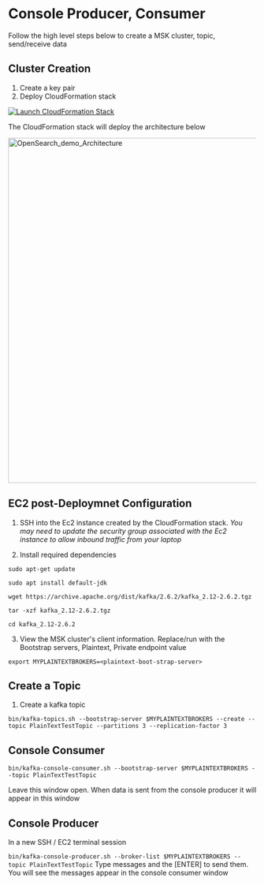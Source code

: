 # Console Producer, Consumer

Follow the high level steps below to create a MSK cluster, topic, send/receive data

## Cluster Creation

1. Create a key pair
2. Deploy CloudFormation stack

[![Launch CloudFormation Stack](https://sharkech-public.s3.amazonaws.com/misc-public/cloudformation-launch-stack.png)](https://console.aws.amazon.com/cloudformation/home#/stacks/new?stackName=msk-cluster-plaintext&templateURL=https://sharkech-public.s3.amazonaws.com/misc-public/msk_cluster_Plaintext.yaml)

The CloudFormation stack will deploy the architecture below

<img width="700" alt="OpenSearch_demo_Architecture" src="https://github.com/ev2900/Managed_Streaming_for_Apache_Kafka_Examples/blob/main/Cluster_Expansion/ReadMe_Architecture/architecture.png">

## EC2 post-Deploymnet Configuration

1. SSH into the Ec2 instance created by the CloudFormation stack. *You may need to update the security group associated with the Ec2 instance to allow inbound traffic from your laptop*

2. Install required dependencies

```sudo apt-get update```

```sudo apt install default-jdk```

```wget https://archive.apache.org/dist/kafka/2.6.2/kafka_2.12-2.6.2.tgz```

```tar -xzf kafka_2.12-2.6.2.tgz```

```cd kafka_2.12-2.6.2```

3. View the MSK cluster's client information. Replace/run *<plaintext-boot-strap-server>* with the Bootstrap servers, Plaintext, Private endpoint value

  ```export MYPLAINTEXTBROKERS=<plaintext-boot-strap-server>```
  
## Create a Topic
  
1. Create a kafka topic
  
```bin/kafka-topics.sh --bootstrap-server $MYPLAINTEXTBROKERS --create --topic PlainTextTestTopic --partitions 3 --replication-factor 3```
  
## Console Consumer
  
```bin/kafka-console-consumer.sh --bootstrap-server $MYPLAINTEXTBROKERS --topic PlainTextTestTopic``` 
 
Leave this window open. When data is sent from the console producer it will appear in this window
 
## Console Producer
In a new SSH / EC2 terminal session 
 
```bin/kafka-console-producer.sh --broker-list $MYPLAINTEXTBROKERS --topic PlainTextTestTopic```
Type messages and the [ENTER] to send them. You will see the messages appear in the console consumer window
